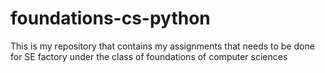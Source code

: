 # foundations-cs-python
This is my repository that contains my assignments that needs to be done for SE factory under the class of foundations of computer sciences
